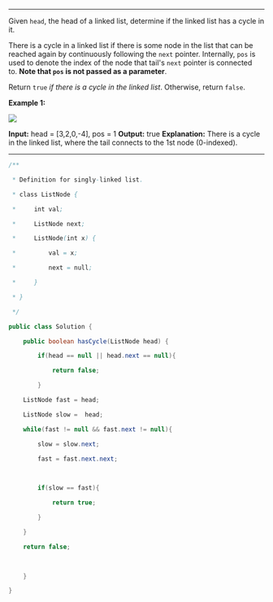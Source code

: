 
----
Given `head`, the head of a linked list, determine if the linked list has a cycle in it.

There is a cycle in a linked list if there is some node in the list that can be reached again by continuously following the `next` pointer. Internally, `pos` is used to denote the index of the node that tail's `next` pointer is connected to. **Note that `pos` is not passed as a parameter**.

Return `true` _if there is a cycle in the linked list_. Otherwise, return `false`.

**Example 1:**

![](https://assets.leetcode.com/uploads/2018/12/07/circularlinkedlist.png)

**Input:** head = [3,2,0,-4], pos = 1
**Output:** true
**Explanation:** There is a cycle in the linked list, where the tail connects to the 1st node (0-indexed).

---
```Java
/**

 * Definition for singly-linked list.

 * class ListNode {

 *     int val;

 *     ListNode next;

 *     ListNode(int x) {

 *         val = x;

 *         next = null;

 *     }

 * }

 */

public class Solution {

    public boolean hasCycle(ListNode head) {

        if(head == null || head.next == null){

            return false;

        }

    ListNode fast = head;

    ListNode slow =  head;

    while(fast != null && fast.next != null){

        slow = slow.next;

        fast = fast.next.next;

  

        if(slow == fast){

            return true;

        }

    }

    return false;

  

    }

}
```